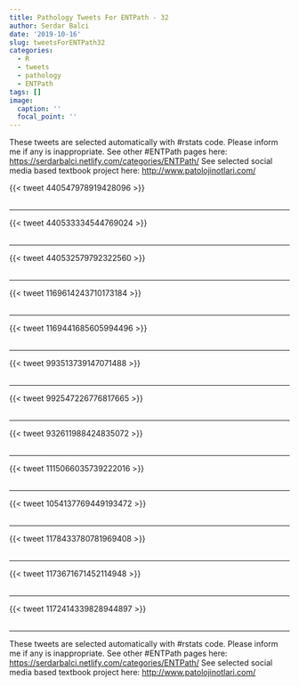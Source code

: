 ```yaml
---
title: Pathology Tweets For ENTPath - 32
author: Serdar Balci
date: '2019-10-16'
slug: tweetsForENTPath32
categories:
  - R
  - tweets
  - pathology
  - ENTPath
tags: []
image:
  caption: ''
  focal_point: ''
---
```



These tweets are selected automatically with #rstats code. Please inform me if any is inappropriate.
See other #ENTPath pages here: https://serdarbalci.netlify.com/categories/ENTPath/ 
See selected social media based textbook project here: http://www.patolojinotlari.com/

{{< tweet 440547978919428096 >}}
<br>
<br>
<hr>
{{< tweet 440533334544769024 >}}
<br>
<br>
<hr>
{{< tweet 440532579792322560 >}}
<br>
<br>
<hr>
{{< tweet 1169614243710173184 >}}
<br>
<br>
<hr>
{{< tweet 1169441685605994496 >}}
<br>
<br>
<hr>
{{< tweet 993513739147071488 >}}
<br>
<br>
<hr>
{{< tweet 992547226776817665 >}}
<br>
<br>
<hr>
{{< tweet 932611988424835072 >}}
<br>
<br>
<hr>
{{< tweet 1115066035739222016 >}}
<br>
<br>
<hr>
{{< tweet 1054137769449193472 >}}
<br>
<br>
<hr>
{{< tweet 1178433780781969408 >}}
<br>
<br>
<hr>
{{< tweet 1173671671452114948 >}}
<br>
<br>
<hr>
{{< tweet 1172414339828944897 >}}
<br>
<br>
<hr>


These tweets are selected automatically with #rstats code. Please inform me if any is inappropriate.
See other #ENTPath pages here: https://serdarbalci.netlify.com/categories/ENTPath/ 
See selected social media based textbook project here: http://www.patolojinotlari.com/
